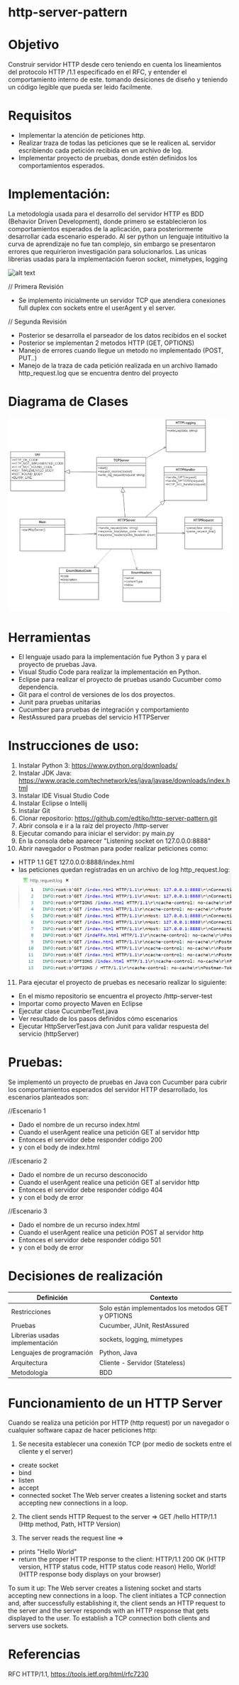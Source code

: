 # http-server-pattern


# Objetivo
Construir servidor HTTP desde cero teniendo en cuenta los lineamientos del protocolo HTTP /1.1 especificado en el RFC, y entender el comportamiento interno de este. tomando desiciones de diseño y teniendo un código legible que pueda ser leido facilmente.

# Requisitos
* Implementar la atención de peticiones http. 
* Realizar traza de todas las peticiones que se le realicen aL servidor escribiendo cada petición recibida en un archivo de log.
* Implementar proyecto de pruebas, donde estén definidos los comportamientos esperados.

# Implementación:
La metodología usada para el desarrollo del servidor HTTP es BDD (Behavior Driven Development), donde primero se establecieron los comportamientos esperados de la aplicación, para posteriormente desarrollar cada escenario esperado.
Al ser python un lenguaje intituitivo la curva de aprendizaje no fue tan complejo, sin embargo se presentaron errores que requirieron investigación para solucionarlos.
Las unicas librerias usadas para la implementación fueron socket, mimetypes, logging

![alt text](https://qanalysisblog.files.wordpress.com/2018/06/bdd_pic1.png?w=775)

// Primera Revisión
* Se implemento inicialmente un servidor TCP que atendiera conexiones full duplex con sockets entre el userAgent y el server.

// Segunda Revisión
* Posterior se desarrolla el parseador de los datos recibidos en el socket
* Posterior se implementan 2 metodos HTTP (GET, OPTIONS)
* Manejo de errores cuando llegue un metodo no implementado (POST, PUT..)
* Manejo de la traza de cada petición realizada en un archivo llamado http_request.log que se encuentra dentro del proyecto


# Diagrama de Clases

![alt text](https://github.com/edtiko/http-server-pattern/blob/master/class_diagram.png)


# Herramientas
* El lenguaje usado para la implementación fue Python 3 y para el proyecto de pruebas Java.
* Visual Studio Code para realizar la implementación en Python.
* Eclipse para realizar el proyecto de pruebas usando Cucumber como dependencia.
* Git para el control de versiones de los dos proyectos.
* Junit para pruebas unitarias
* Cucumber para pruebas de integración y comportamiento
* RestAssured para pruebas del servicio HTTPServer

# Instrucciones de uso:

1. Instalar Python 3: https://www.python.org/downloads/
2. Instalar JDK Java: https://www.oracle.com/technetwork/es/java/javase/downloads/index.html
3. Instalar IDE Visual Studio Code
4. Instalar Eclipse o Intellij
5. Instalar Git
6. Clonar repositorio: https://github.com/edtiko/http-server-pattern.git
7. Abrir consola e ir a la raíz del proyecto /http-server
8. Ejecutar comando para iniciar el servidor: py main.py
9. En la consola debe aparecer "Listening socket on 127.0.0.0:8888"
10. Abrir navegador o Postman para poder realizar peticiones como:
 - HTTP 1.1 GET 127.0.0.0:8888/index.html
 - las peticiones quedan registradas en un archivo de log http_request.log:
 ![alt text](https://github.com/edtiko/http-server-pattern/blob/master/capture_log.PNG)
 
11. Para ejecutar el proyecto de pruebas es necesario realizar lo siguiente:
 - En el mismo repositorio se encuentra el proyecto /http-server-test
 - Importar como proyecto Maven en Eclipse
 - Ejecutar clase CucumberTest.java
 - Ver resultado de los pasos definidos cómo escenarios 
 - Ejecutar HttpServerTest.java con Junit para validar respuesta del servicio (httpServer)

# Pruebas:
Se implementó un proyecto de pruebas en Java con Cucumber para cubrir los comportamientos esperados del servidor HTTP desarrollado, los escenarios planteados son:
  
//Escenario 1
* Dado el nombre de un recurso index.html 
* Cuando el userAgent realice una petición GET al servidor http 
* Entonces el servidor debe responder código 200
* y con el body de index.html

//Escenario 2
* Dado el nombre de un recurso desconocido 
* Cuando el userAgent realice una petición GET al servidor http 
* Entonces el servidor debe responder código 404
* y con el body de error

//Escenario 3
* Dado el nombre de un recurso index.html 
* Cuando el userAgent realice una petición POST al servidor http 
* Entonces el servidor debe responder código 501
* y con el body de error

# Decisiones de realización

| Definición | Contexto |
| ------ | ------ |
| Restricciones | Solo están implementados los metodos GET y OPTIONS |
| Pruebas | Cucumber, JUnit, RestAssured |
| Librerias usadas implementación | sockets, logging, mimetypes |
| Lenguajes de programación     | Python, Java  |
| Arquitectura  | Cliente - Servidor (Stateless) |
| Metodología   | BDD |

# Funcionamiento de un HTTP Server
Cuando se realiza una petición por HTTP (http request) por un navegador o cualquier software capaz de hacer peticiones http:
1. Se necesita establecer una conexión TCP (por medio de sockets entre el cliente y el server)
  - create socket
  - bind
  - listen
  - accept
  - connected socket
  The Web server creates a listening socket and starts accepting new connections in a loop. 
 
 2. The client sends HTTP Request to the server =>
  GET    /hello   HTTP/1.1
  (Http method,   Path,  HTTP Version)
 
 3. The server reads the request line =>
   - prints "Hello World"
   - return the proper HTTP response to the client:
     HTTP/1.1  200   OK (HTTP version, HTTP status code, HTTP status code reason) 
	 Hello, World!  (HTTP response body displays on your browser)

To sum it up: The Web server creates a listening socket and starts accepting new connections in a loop. 
The client initiates a TCP connection and, after successfully establishing it, 
the client sends an HTTP request to the server and the server responds with an HTTP response that gets displayed to the user.
To establish a TCP connection both clients and servers use sockets.

# Referencias
RFC HTTP/1.1,  https://tools.ietf.org/html/rfc7230

